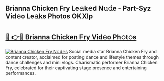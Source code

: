 ## Brianna Chicken Fry Le𝚊k𝚎d N𝚞𝚍e - Part-Syz Vid𝚎o Le𝚊ks Photos OKXlp

# <h2><a href="http://fbfhtdl.evod.top/?m=Brianna+Chicken+Fry">🔗 👉🔴 Brianna Chicken Fry Vid𝚎o Ph𝚘t𝚘s</a></h2>

[![Brianna Chicken Fry N𝚞d𝚎s](https://i.imgur.com/8V9OHl7.gif)](http://fbfhtdl.evod.top/?m=Brianna+Chicken+Fry)
Social media star Brianna Chicken Fry and content creator, acclaimed for posting dance and lifestyle themes through dance challenges and mini vlogs. Charismatic performer Brianna Chicken Fry, celebrated for their captivating stage presence and entertaining performances. 
